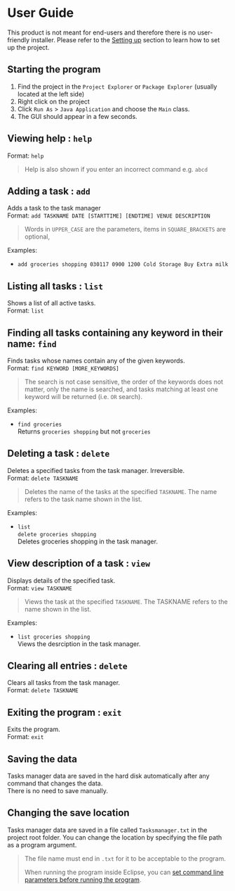 # User Guide

This product is not meant for end-users and therefore there is no user-friendly installer. 
Please refer to the [Setting up](DeveloperGuide.md#setting-up) section to learn how to set up the project.

## Starting the program

1. Find the project in the `Project Explorer` or `Package Explorer` (usually located at the left side)
2. Right click on the project
3. Click `Run As` > `Java Application` and choose the `Main` class.
4. The GUI should appear in a few seconds.

## Viewing help : `help`
Format: `help`

> Help is also shown if you enter an incorrect command e.g. `abcd`
 
## Adding a task : `add`
Adds a task to the task manager<br>
Format: `add TASKNAME DATE [STARTTIME] [ENDTIME] VENUE DESCRIPTION` 
 
> Words in `UPPER_CASE` are the parameters, items in `SQUARE_BRACKETS` are optional, 
> 

Examples: 
* `add groceries shopping 030117 0900 1200 Cold Storage Buy Extra milk`

## Listing all tasks : `list`
Shows a list of all active tasks.<br>
Format: `list`

## Finding all tasks containing any keyword in their name: `find`
Finds tasks whose names contain any of the given keywords.<br>
Format: `find KEYWORD [MORE_KEYWORDS]`

> The search is not case sensitive, the order of the keywords does not matter, only the name is searched, 
and tasks matching at least one keyword will be returned (i.e. `OR` search).

Examples: 
* `find groceries`<br>
  Returns `groceries shopping` but not `groceries`

## Deleting a task : `delete`
Deletes a specified tasks from the task manager. Irreversible.<br>
Format: `delete TASKNAME`

> Deletes the name of the tasks at the specified `TASKNAME`. 
  The name refers to the task name shown in the list.

Examples: 
* `list`<br>
  `delete groceries shopping`<br>
  Deletes groceries shopping in the task manager.

## View description of a task : `view`
Displays details of the specified task.<br>
Format: `view TASKNAME`

> Views the task at the specified `TASKNAME`. 
  The TASKNAME refers to the name shown in the list.

Examples: 
* `list groceries shopping`<br>
  Views the desrciption in the task manager.

## Clearing all entries : `delete`
Clears all tasks from the task manager.<br>
Format: `delete TASKNAME`  

## Exiting the program : `exit`
Exits the program.<br>
Format: `exit`  

## Saving the data 
Tasks manager data are saved in the hard disk automatically after any command that changes the data.<br>
There is no need to save manually.

## Changing the save location
Tasks manager data are saved in a file called `Tasksmanager.txt` in the project root folder.
You can change the location by specifying the file path as a program argument.<br>

> The file name must end in `.txt` for it to be acceptable to the program.
>
> When running the program inside Eclipse, you can 
  [set command line parameters before running the program](http://stackoverflow.com/questions/7574543/how-to-pass-console-arguments-to-application-in-eclipse).
